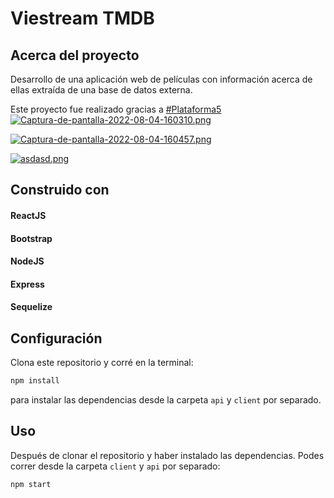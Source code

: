 # Viestream TMDB  



## Acerca del proyecto 

Desarrollo de una aplicación web de películas
con información acerca de ellas extraída de
una base de datos externa.


Este proyecto fue realizado gracias a [#Plataforma5](https://www.plataforma5.la/) 
[![Captura-de-pantalla-2022-08-04-160310.png](https://i.postimg.cc/gcVxwn9w/Captura-de-pantalla-2022-08-04-160310.png)](https://postimg.cc/G9pLV3mr)

[![Captura-de-pantalla-2022-08-04-160457.png](https://i.postimg.cc/BbLNgHxG/Captura-de-pantalla-2022-08-04-160457.png)](https://postimg.cc/vxyW81qP)

[![asdasd.png](https://i.postimg.cc/vT4MtqqH/asdasd.png)](https://postimg.cc/BPfdqgfd)




## Construido con
#### ReactJS
#### Bootstrap
#### NodeJS
#### Express
#### Sequelize

## Configuración

Clona este repositorio y corré en la terminal:
```sh 
npm install
``` 
para instalar las dependencias desde la carpeta `api` y `client` por separado.

## Uso

Después de clonar el repositorio y haber instalado las dependencias. Podes correr desde la carpeta `client` y `api` por separado:
```sh 
npm start
```
